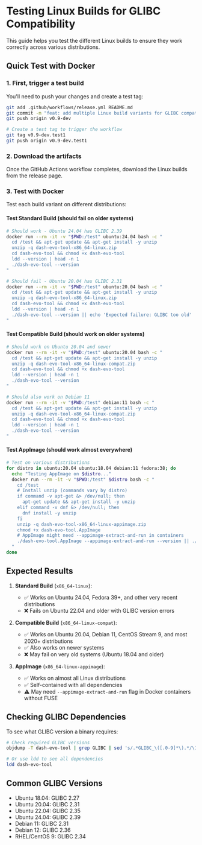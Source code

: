 # Testing Linux Builds for GLIBC Compatibility

This guide helps you test the different Linux builds to ensure they work correctly across various distributions.

## Quick Test with Docker

### 1. First, trigger a test build

You'll need to push your changes and create a test tag:

```bash
git add .github/workflows/release.yml README.md
git commit -m "feat: add multiple Linux build variants for GLIBC compatibility"
git push origin v0.9-dev

# Create a test tag to trigger the workflow
git tag v0.9-dev.test1
git push origin v0.9-dev.test1
```

### 2. Download the artifacts

Once the GitHub Actions workflow completes, download the Linux builds from the release page.

### 3. Test with Docker

Test each build variant on different distributions:

#### Test Standard Build (should fail on older systems)
```bash
# Should work - Ubuntu 24.04 has GLIBC 2.39
docker run --rm -it -v "$PWD:/test" ubuntu:24.04 bash -c "
  cd /test && apt-get update && apt-get install -y unzip
  unzip -q dash-evo-tool-x86_64-linux.zip
  cd dash-evo-tool && chmod +x dash-evo-tool
  ldd --version | head -n 1
  ./dash-evo-tool --version
"

# Should fail - Ubuntu 20.04 has GLIBC 2.31
docker run --rm -it -v "$PWD:/test" ubuntu:20.04 bash -c "
  cd /test && apt-get update && apt-get install -y unzip
  unzip -q dash-evo-tool-x86_64-linux.zip
  cd dash-evo-tool && chmod +x dash-evo-tool
  ldd --version | head -n 1
  ./dash-evo-tool --version || echo 'Expected failure: GLIBC too old'
"
```

#### Test Compatible Build (should work on older systems)
```bash
# Should work on Ubuntu 20.04 and newer
docker run --rm -it -v "$PWD:/test" ubuntu:20.04 bash -c "
  cd /test && apt-get update && apt-get install -y unzip
  unzip -q dash-evo-tool-x86_64-linux-compat.zip
  cd dash-evo-tool && chmod +x dash-evo-tool
  ldd --version | head -n 1
  ./dash-evo-tool --version
"

# Should also work on Debian 11
docker run --rm -it -v "$PWD:/test" debian:11 bash -c "
  cd /test && apt-get update && apt-get install -y unzip
  unzip -q dash-evo-tool-x86_64-linux-compat.zip
  cd dash-evo-tool && chmod +x dash-evo-tool
  ldd --version | head -n 1
  ./dash-evo-tool --version
"
```

#### Test AppImage (should work almost everywhere)
```bash
# Test on various distributions
for distro in ubuntu:20.04 ubuntu:18.04 debian:11 fedora:38; do
  echo "Testing AppImage on $distro..."
  docker run --rm -it -v "$PWD:/test" $distro bash -c "
    cd /test
    # Install unzip (commands vary by distro)
    if command -v apt-get &> /dev/null; then
      apt-get update && apt-get install -y unzip
    elif command -v dnf &> /dev/null; then
      dnf install -y unzip
    fi
    unzip -q dash-evo-tool-x86_64-linux-appimage.zip
    chmod +x dash-evo-tool.AppImage
    # AppImage might need --appimage-extract-and-run in containers
    ./dash-evo-tool.AppImage --appimage-extract-and-run --version || ./dash-evo-tool.AppImage --version
  "
done
```

## Expected Results

1. **Standard Build** (`x86_64-linux`):
   - ✅ Works on Ubuntu 24.04, Fedora 39+, and other very recent distributions
   - ❌ Fails on Ubuntu 22.04 and older with GLIBC version errors

2. **Compatible Build** (`x86_64-linux-compat`):
   - ✅ Works on Ubuntu 20.04, Debian 11, CentOS Stream 9, and most 2020+ distributions
   - ✅ Also works on newer systems
   - ❌ May fail on very old systems (Ubuntu 18.04 and older)

3. **AppImage** (`x86_64-linux-appimage`):
   - ✅ Works on almost all Linux distributions
   - ✅ Self-contained with all dependencies
   - ⚠️ May need `--appimage-extract-and-run` flag in Docker containers without FUSE

## Checking GLIBC Dependencies

To see what GLIBC version a binary requires:
```bash
# Check required GLIBC versions
objdump -T dash-evo-tool | grep GLIBC | sed 's/.*GLIBC_\([.0-9]*\).*/\1/g' | sort -V | tail -1

# Or use ldd to see all dependencies
ldd dash-evo-tool
```

## Common GLIBC Versions

- Ubuntu 18.04: GLIBC 2.27
- Ubuntu 20.04: GLIBC 2.31
- Ubuntu 22.04: GLIBC 2.35
- Ubuntu 24.04: GLIBC 2.39
- Debian 11: GLIBC 2.31
- Debian 12: GLIBC 2.36
- RHEL/CentOS 9: GLIBC 2.34
